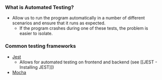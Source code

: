 ### What is Automated Testing?
* Allow us to run the program automatically in a number of different scenarios and ensure that it runs as expected.
	* If the program crashes during one of these tests, the problem is easier to isolate.

### Common testing frameworks
* [Jest](https://jestjs.io/)
	* Allows for automated testing on frontend and backend (see [[JEST - Installing JEST]])
* [Mocha](https://mochajs.org/)



